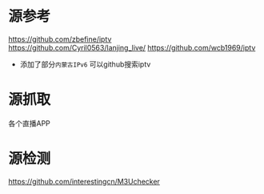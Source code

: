 # 源参考
https://github.com/zbefine/iptv  
https://github.com/Cyril0563/lanjing_live/ 
https://github.com/wcb1969/iptv
* 添加了部分`内蒙古IPv6`
可以github搜索iptv

# 源抓取
各个直播APP

# 源检测
https://github.com/interestingcn/M3Uchecker